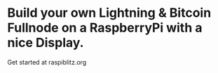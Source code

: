 # Build your own Lightning & Bitcoin Fullnode on a RaspberryPi with a nice Display.

Get started at raspiblitz.org